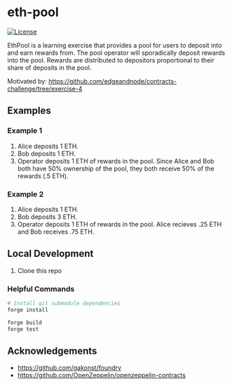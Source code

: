 # eth-pool

[![License](https://img.shields.io/:license-mit-blue.svg)](https://rootulp.mit-license.org)

EthPool is a learning exercise that provides a pool for users to deposit into and earn rewards from. The pool operator will sporadically deposit rewards into the pool. Rewards are distributed to depositors proportional to their share of deposits in the pool.

Motivated by: https://github.com/edgeandnode/contracts-challenge/tree/exercise-4

## Examples

### Example 1
1. Alice deposits 1 ETH.
1. Bob deposits 1 ETH.
1. Operator deposits 1 ETH of rewards in the pool. Since Alice and Bob both have 50% ownership of the pool, they both receive 50% of the rewards (.5 ETH).

### Example 2

1. Alice deposits 1 ETH.
1. Bob deposits 3 ETH.
1. Operator deposits 1 ETH of rewards in the pool. Alice recieves .25 ETH and Bob receives .75 ETH.

## Local Development

1. Clone this repo

### Helpful Commands

```sh
# Install git submodule dependencies
forge install

forge build
forge test
```

## Acknowledgements

- https://github.com/gakonst/foundry
- https://github.com/OpenZeppelin/openzeppelin-contracts
